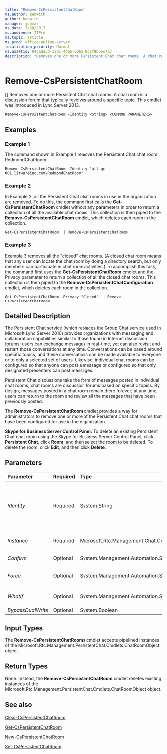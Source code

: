 ```yaml
---
title: "Remove-CsPersistentChatRoom"
ms.author: kenwith
author: kenwith
manager: johmar
ms.date: 3/28/2017
ms.audience: ITPro
ms.topic: article
ms.prod: office-online-server
localization_priority: Normal
ms.assetid: 04cadd5d-13dc-4de5-b0b5-8c2f9bbbc7a7
description: "Removes one or more Persistent Chat chat rooms. A chat room is a discussion forum that typically revolves around a specific topic. This cmdlet was introduced in Lync Server 2013."
---
```


# Remove-CsPersistentChatRoom
[]
Removes one or more Persistent Chat chat rooms. A chat room is a discussion forum that typically revolves around a specific topic. This cmdlet was introduced in Lync Server 2013.
  
```
Remove-CsPersistentChatRoom -Identity <String> <COMMON PARAMETERS>

```

## Examples
<a name="Examples"> </a>

### Example 1

The command shown in Example 1 removes the Persistent Chat chat room RedmondChatRoom.
  
```
Remove-CsPersistentChatRoom -Identity "atl-gc-001.litwareinc.com\RedmondChatRoom"
```

### Example 2

In Example 2, all the Persistent Chat chat rooms in use in the organization are removed. To do this, the command first calls the **Get-CsPersistentChatRoom** cmdlet without any parameters in order to return a collection of all the available chat rooms. This collection is then piped to the **Remove-CsPersistentChatRoom** cmdlet, which deletes each room in the collection.
  
```
Get-CsPersistentChatRoom  | Remove-CsPersistentChatRoom
```

### Example 3

Example 3 removes all the "closed" chat rooms. (A closed chat room means that any user can locate the chat room by doing a directory search, but only members can participate in chat room activities.) To accomplish this task, the command first uses the **Get-CsPersistentChatRoom** cmdlet and the Privacy parameter to return a collection of all the closed chat rooms. This collection is then piped to the **Remove-CsPersistentChatConfiguration** cmdlet, which deletes each room in the collection.
  
```
Get-CsPersistentChatRoom -Privacy "Closed"  | Remove-CsPersistentChatRoom
```

## Detailed Description
<a name="DetailedDescription"> </a>

The Persistent Chat service (which replaces the Group Chat service used in Microsoft Lync Server 2010) provides organizations with messaging and collaboration capabilities similar to those found in Internet discussion forums: users can exchange messages in real-time, yet can also revisit and restart those conversations at any time. Conversations can be based around specific topics, and these conversations can be made available to everyone or to only a selected set of users. Likewise, individual chat rooms can be configured so that anyone can post a message or configured so that only designated presenters can post messages.
  
Persistent Chat discussions take the form of messages posted in individual chat rooms; chat rooms are discussion forums based on specific topics. By design, messages posted in a chat room remain there forever; at any time, users can return to the room and review all the messages that have been previously posted. 
  
The **Remove-CsPersistentChatRoom** cmdlet provides a way for administrators to remove one or more of the Persistent Chat chat rooms that have been configured for use in the organization.
  
 **Skype for Business Server Control Panel:** To delete an existing Persistent Chat chat room using the Skype for Business Server Control Panel, click **Persistent Chat**, click **Room**, and then select the room to be deleted. To delete the room, click **Edit**, and then click **Delete**.
  
## Parameters
<a name="DetailedDescription"> </a>

|**Parameter**|**Required**|**Type**|**Description**|
|:-----|:-----|:-----|:-----|
| _Identity_ <br/> |Required  <br/> |System.String  <br/> |Unique Identifier for the Persistent Chat chat room being removed. The Identity for a chat room consists of the Persistent Chat pool where the room has been configured plus the name of the room; for example:  <br/>  `-Identity "atl-gc-001.litwareinc.com\RedmondChatRoom"` <br/> |
| _Instance_ <br/> |Required  <br/> |Microsoft.Rtc.Management.Chat.Cmdlets.ChatRoom  <br/> |Allows you to pass a reference to an object to the cmdlet rather than set individual parameter values.  <br/> |
| _Confirm_ <br/> |Optional  <br/> |System.Management.Automation.SwitchParameter  <br/> |Prompts you for confirmation before executing the command.  <br/> |
| _Force_ <br/> |Optional  <br/> |System.Management.Automation.SwitchParameter  <br/> |Suppresses the display of any non-fatal error message that might occur when running the command.  <br/> |
| _WhatIf_ <br/> |Optional  <br/> |System.Management.Automation.SwitchParameter  <br/> |Describes what would happen if you executed the command without actually executing the command.  <br/> |
| _BypassDualWrite_ <br/> |Optional  <br/> |System.Boolean  <br/> |PARAMVALUE: $true | $false  <br/> |
   
## Input Types
<a name="InputTypes"> </a>

The **Remove-CsPersistentChatRooms** cmdlet accepts pipelined instances of the Microsoft.Rtc.Management.PersistentChat.Cmdlets.ChatRoomObject object.
  
## Return Types
<a name="ReturnTypes"> </a>

None. Instead, the **Remove-CsPersistentChatRoom** cmdlet deletes existing instances of the Microsoft.Rtc.Management.PersistentChat.Cmdlets.ChatRoomObject object.
  
## See also
<a name="ReturnTypes"> </a>

#### 

[Clear-CsPersistentChatRoom](clear-cspersistentchatroom.md)
  
[Get-CsPersistentChatRoom](get-cspersistentchatroom.md)
  
[New-CsPersistentChatRoom](new-cspersistentchatroom.md)
  
[Set-CsPersistentChatRoom](set-cspersistentchatroom.md)

